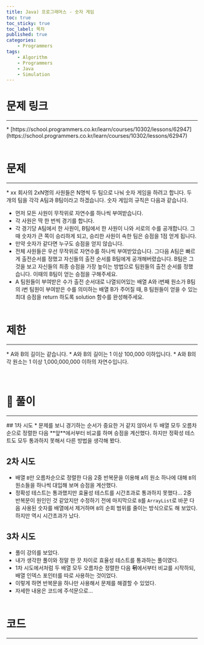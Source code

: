 ```yaml
---
title: Java) 프로그래머스 - 숫자 게임
toc: true
toc_sticky: true
toc_label: 목차
published: true
categories:
    - Programmers
tags:
    - Algorithm
    - Programmers
    - Java
    - Simulation
---
```


# 문제 링크
<hr>
* [https://school.programmers.co.kr/learn/courses/10302/lessons/62947](https://school.programmers.co.kr/learn/courses/10302/lessons/62947)<br><br>

# 문제
<hr>
* xx 회사의 2xN명의 사원들은 N명씩 두 팀으로 나눠 숫자 게임을 하려고 합니다. 두 개의 팀을 각각 A팀과 B팀이라고 하겠습니다. 숫자 게임의 규칙은 다음과 같습니다.

* 먼저 모든 사원이 무작위로 자연수를 하나씩 부여받습니다.
* 각 사원은 딱 한 번씩 경기를 합니다.
* 각 경기당 A팀에서 한 사원이, B팀에서 한 사원이 나와 서로의 수를 공개합니다. 그때 숫자가 큰 쪽이 승리하게 되고, 승리한 사원이 속한 팀은 승점을 1점 얻게 됩니다.
* 만약 숫자가 같다면 누구도 승점을 얻지 않습니다.
* 전체 사원들은 우선 무작위로 자연수를 하나씩 부여받았습니다. 그다음 A팀은 빠르게 출전순서를 정했고 자신들의 출전 순서를 B팀에게 공개해버렸습니다. B팀은 그것을 보고 자신들의 최종 승점을 가장 높이는 방법으로 팀원들의 출전 순서를 정했습니다. 이때의 B팀이 얻는 승점을 구해주세요.
* A 팀원들이 부여받은 수가 출전 순서대로 나열되어있는 배열 A와 i번째 원소가 B팀의 i번 팀원이 부여받은 수를 의미하는 배열 B가 주어질 때, B 팀원들이 얻을 수 있는 최대 승점을 return 하도록 solution 함수를 완성해주세요.<br><br>

# 제한
<hr>
* A와 B의 길이는 같습니다.
* A와 B의 길이는 1 이상 100,000 이하입니다.
* A와 B의 각 원소는 1 이상 1,000,000,000 이하의 자연수입니다.<br><br><br>

# 👀 풀이
<hr>
## 1차 시도
* 문제를 보니 경기하는 순서가 중요한 거 같지 않아서 두 배열 모두 오름차순으로 정렬한 다음 **앞**에서부터 비교를 하며 승점을 계산했다. 하지만 정확성 테스트도 모두 통과하지 못해서 다른 방법을 생각해 봤다.

## 2차 시도
* 배열 `B`만 오름차순으로 정렬한 다음 2중 반복문을 이용해 `A`의 원소 하나에 대해 `B`의 원소들을 하나씩 대입해 보며 승점을 계산했다. 
* 정확성 테스트는 통과했지만 효율성 테스트를 시간초과로 통과하지 못했다... 2중 반복문이 원인인 것 같았지만 수정하기 전에 마지막으로 `B`를 `ArrayList`로 바꾼 다음 사용된 숫자를 배열에서 제거하며 `B`의 순회 범위를 줄이는 방식으로도 해 보았다. 하지만 역시 시간초과가 났다.

## 3차 시도
* 풀이 강의를 보았다.
* 내가 생각한 풀이와 정말 한 끗 차이로 효율성 테스트를 통과하는 풀이였다.
* 1차 시도에서처럼 두 배열 모두 오름차순 정렬한 다음 **뒤**에서부터 비교를 시작하되, 배열 인덱스 포인터를 따로 사용하는 것이었다. 
* 이렇게 하면 반복문을 하나만 사용해서 문제를 해결할 수 있었다.
* 자세한 내용은 코드에 주석문으로...<br><br>

# 코드
<hr>

<script src="https://gist.github.com/miro7923/b31d9de91d26ef1943e7d862b541a340.js"></script>
